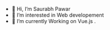 - 👋 Hi, I’m Saurabh Pawar 
- 👀 I’m interested in Web developement 
- 🌱 I’m currently Working on Vue.js .
